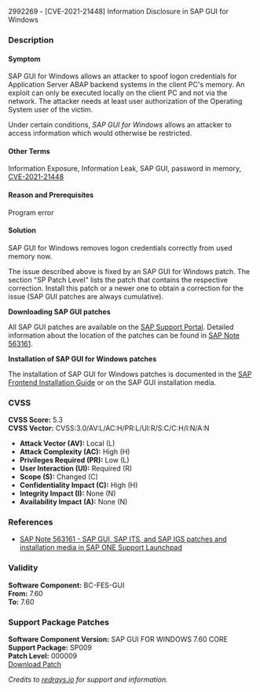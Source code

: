 2992269 - [CVE-2021-21448] Information Disclosure in SAP GUI for Windows

### Description

#### Symptom
SAP GUI for Windows allows an attacker to spoof logon credentials for Application Server ABAP backend systems in the client PC's memory. An exploit can only be executed locally on the client PC and not via the network. The attacker needs at least user authorization of the Operating System user of the victim.

Under certain conditions, *SAP GUI for Windows* allows an attacker to access information which would otherwise be restricted.

#### Other Terms
Information Exposure, Information Leak, SAP GUI, password in memory, [CVE-2021-21448](https://cve.mitre.org/cgi-bin/cvename.cgi?name=CVE-2021-21448)

#### Reason and Prerequisites
Program error

#### Solution
SAP GUI for Windows removes logon credentials correctly from used memory now.

The issue described above is fixed by an SAP GUI for Windows patch. The section "SP Patch Level" lists the patch that contains the respective correction. Install this patch or a newer one to obtain a correction for the issue (SAP GUI patches are always cumulative).

**Downloading SAP GUI patches**

All SAP GUI patches are available on the [SAP Support Portal](https://me.sap.com/softwarecenter). Detailed information about the location of the patches can be found in [SAP Note 563161](https://me.sap.com/notes/563161).

**Installation of SAP GUI for Windows patches**

The installation of SAP GUI for Windows patches is documented in the [SAP Frontend Installation Guide](http://scn.sap.com/docs/DOC-25456) or on the SAP GUI installation media.

### CVSS

**CVSS Score:** 5.3  
**CVSS Vector:** CVSS:3.0/AV:L/AC:H/PR:L/UI:R/S:C/C:H/I:N/A:N

- **Attack Vector (AV):** Local (L)
- **Attack Complexity (AC):** High (H)
- **Privileges Required (PR):** Low (L)
- **User Interaction (UI):** Required (R)
- **Scope (S):** Changed (C)
- **Confidentiality Impact (C):** High (H)
- **Integrity Impact (I):** None (N)
- **Availability Impact (A):** None (N)

### References
- [SAP Note 563161 - SAP GUI, SAP ITS, and SAP IGS patches and installation media in SAP ONE Support Launchpad](https://me.sap.com/notes/563161)

### Validity

**Software Component:** BC-FES-GUI  
**From:** 7.60  
**To:** 7.60

### Support Package Patches

**Software Component Version:** SAP GUI FOR WINDOWS 7.60 CORE  
**Support Package:** SP009  
**Patch Level:** 000009  
[Download Patch](https://me.sap.com/softwarecenter/template/products/_APP=00200682500000001943&_EVENT=DISPHIER&HEADER=Y&FUNCTIONBAR=N&EVENT=TREE&NE=NAVIGATE&ENR=73554900100200007184&V=MAINT)

*Credits to [redrays.io](https://redrays.io) for support and information.*
